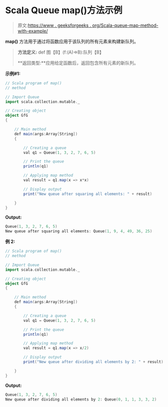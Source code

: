 # Scala Queue map()方法示例

> 原文:[https://www . geeksforgeeks . org/Scala-queue-map-method-with-example/](https://www.geeksforgeeks.org/scala-queue-map-method-with-example/)

**map()** 方法用于通过将函数应用于该队列的所有元素来构建新队列。

> **方法定义:** def 图【B】(f:(A)=>B):队列【B】
> 
> **返回类型:**应用给定函数后，返回包含所有元素的新队列。

**示例#1:**

```scala
// Scala program of map() 
// method 

// Import Queue  
import scala.collection.mutable._

// Creating object 
object GfG 
{ 

    // Main method 
    def main(args:Array[String]) 
    { 

        // Creating a queue 
        val q1 = Queue(1, 3, 2, 7, 6, 5) 

        // Print the queue
        println(q1)

        // Applying map method 
        val result = q1.map(x => x*x)

        // Display output
        print("New queue after squaring all elements: " + result)

    } 
} 
```

**Output:**

```scala
Queue(1, 3, 2, 7, 6, 5)
New queue after squaring all elements: Queue(1, 9, 4, 49, 36, 25)

```

**例 2:**

```scala
// Scala program of map() 
// method 

// Import Queue  
import scala.collection.mutable._

// Creating object 
object GfG 
{ 

    // Main method 
    def main(args:Array[String]) 
    { 

        // Creating a queue 
        val q1 = Queue(1, 3, 2, 7, 6, 5) 

        // Print the queue
        println(q1)

        // Applying map method 
        val result = q1.map(x => x/2)

        // Display output
        print("New queue after dividing all elements by 2: " + result)

    } 
} 
```

**Output:**

```scala
Queue(1, 3, 2, 7, 6, 5)
New queue after dividing all elements by 2: Queue(0, 1, 1, 3, 3, 2)

```